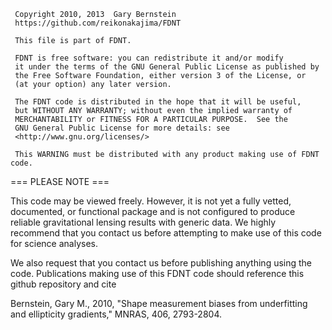
```
 Copyright 2010, 2013  Gary Bernstein
 https://github.com/reikonakajima/FDNT

 This file is part of FDNT.

 FDNT is free software: you can redistribute it and/or modify
 it under the terms of the GNU General Public License as published by
 the Free Software Foundation, either version 3 of the License, or
 (at your option) any later version.

 The FDNT code is distributed in the hope that it will be useful,
 but WITHOUT ANY WARRANTY; without even the implied warranty of
 MERCHANTABILITY or FITNESS FOR A PARTICULAR PURPOSE.  See the
 GNU General Public License for more details: see
 <http://www.gnu.org/licenses/>

 This WARNING must be distributed with any product making use of FDNT code.
```

=== PLEASE NOTE ===

This code may be viewed freely.  However, it is not yet a fully vetted, 
documented, or functional package and is not configured to produce reliable 
gravitational lensing results with generic data.  We highly recommend that 
you contact us before attempting to make use of this code for science analyses.

We also request that you contact us before publishing anything using the code.
Publications making use of this FDNT code should reference this github 
repository and cite

Bernstein, Gary M., 2010, 
"Shape measurement biases from underfitting and ellipticity gradients,"
MNRAS, 406, 2793-2804.

